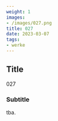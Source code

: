 ```yaml
---
weight: 1
images:
- /images/027.png
title: 027
date: 2023-03-07
tags:
- werke
---
```


## Title
027

### Subtitle
tba.